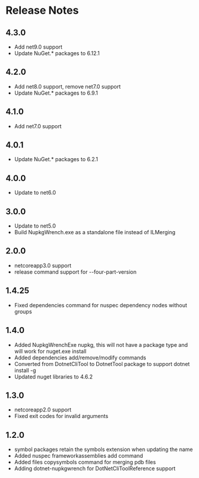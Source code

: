 # Release Notes

## 4.3.0
* Add net9.0 support
* Update NuGet.* packages to 6.12.1

## 4.2.0
* Add net8.0 support, remove net7.0 support
* Update NuGet.* packages to 6.9.1

## 4.1.0
* Add net7.0 support

## 4.0.1
* Update NuGet.* packages to 6.2.1

## 4.0.0
* Update to net6.0

## 3.0.0
* Update to net5.0
* Build NupkgWrench.exe as a standalone file instead of ILMerging

## 2.0.0
* netcoreapp3.0 support
* release command support for --four-part-version

## 1.4.25
* Fixed dependencies command for nuspec dependency nodes without groups

## 1.4.0
* Added NupkgWrenchExe nupkg, this will not have a package type and will work for nuget.exe install
* Added dependencies add/remove/modify commands
* Converted from DotnetCliTool to DotnetTool package to support dotnet install -g
* Updated nuget libraries to 4.6.2

## 1.3.0
* netcoreapp2.0 support
* Fixed exit codes for invalid arguments

## 1.2.0
* symbol packages retain the symbols extension when updating the name
* Added nuspec frameworkassemblies add command
* Added files copysymbols command for merging pdb files
* Adding dotnet-nupkgwrench for DotNetCliToolReference support
